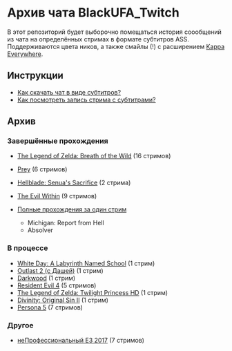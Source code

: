 # Архив чата BlackUFA_Twitch

В этот репозиторий будет выборочно помещаться история соообщений из чата на определённых стримах в формате субтитров ASS. Поддерживаются цвета ников, а также смайлы (!) с расширением [Kappa Everywhere](https://chrome.google.com/webstore/detail/kappa-everywhere-global-t/jafkphjeboadjffjfcigcdfdilpcacod?utm_source=chrome-app-launcher-info-dialog).

## Инструкции

* [Как скачать чат в виде субтитров?](tutorials/subtitles.md)
* [Как посмотреть запись стрима с субтитрами?](tutorials/watch-online.md)

## Архив

### Завершённые прохождения

* [The Legend of Zelda: Breath of the Wild](links/tloz_botw.md) (16 стримов)
* [Prey](links/prey.md) (6 стримов)
* [Hellblade: Senua's Sacrifice](links/hellblade.md) (2 стрима)
* [The Evil Within](links/evil_within.md) (9 стримов)

* [Полные прохождения за один стрим](links/single.md)
  * Michigan: Report from Hell
  * Absolver

### В процессе

* [White Day: A Labyrinth Named School](links/white_day.md) (1 стрим)
* [Outlast 2 (с Дашей)](links/outlast_2_dw.md) (1 стрим)
* [Darkwood](links/darkwood.md) (1 стрим)
* [Resident Evil 4](links/re4.md) (5 стримов)
* [The Legend of Zelda: Twilight Princess HD](links/tloz_tp.md) (1 стрим)
* [Divinity: Original Sin II](links/divinity.md) (1 стрим)
* [Persona 5](links/persona_5.md) (7 стримов)

### Другое

* [неПрофессиональный E3 2017](links/e3_2017.md) (7 стримов)

